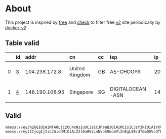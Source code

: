 
# About

This project is inspired by [free](https://github.com/freefq/free) and [check](https://github.com/yeahwu/check) to filter free [v2](https://github.com/v2fly/v2ray-core) site periodically by [docker-v2](https://hub.docker.com/r/v2ray/official)

    

## Table valid
|    | id                 | addr           | cn             | cc   | isp              | ip                                     | chatgpt          |
|---:|:-------------------|:---------------|:---------------|:-----|:-----------------|:---------------------------------------|:-----------------|
|  0 | [3](config/3.json) | 104.238.172.8  | United Kingdom | GB   | AS-CHOOPA        | 2001:19f0:7400:26d3:5400:4ff:feae:c7f5 | Yes (Region: GB) |
|  1 | [4](config/4.json) | 146.190.108.95 | Singapore      | SG   | DIGITALOCEAN-ASN | 146.190.108.95                         | Yes (Region: SG) |

## Valid
```
vmess://eyJhZGQiOiAiMTA0LjIzOC4xNzIuOCIsICJhaWQiOiAiMCIsICJzY3kiOiAiYXV0byIsICJob3N0IjogIm0udHdpdHRlci5uZXQiLCAiaWQiOiAiOGMwNWE5YWEtZmMxMS00N2YyLTliOWQtYjQ1ZTMwNDU0Nzg4IiwgIm5ldCI6ICJ3cyIsICJwYXRoIjogIi8iLCAicG9ydCI6ICI0MjM0MSIsICJwcyI6ICJnaXRodWIuY29tL2ZyZWVmcSAtIFx1N2Y4ZVx1NTZmZENob29wYVx1NTE2Y1x1NTNmOFx1NjU3MFx1NjM2ZVx1NGUyZFx1NWZjMyAzIiwgInRscyI6ICJub25lIiwgInNuaSI6ICIiLCAidHlwZSI6ICJub25lIiwgInYiOiAiMiJ9
vmess://eyJ2IjogIjIiLCAicHMiOiAiZ2l0aHViLmNvbS9mcmVlZnEgLSBcdTdmOGVcdTU2ZmQgIDQiLCAiYWRkIjogIjE0Ni4xOTAuMTA4Ljk1IiwgInBvcnQiOiAzMDk5NywgImlkIjogImQyYTE0NDY5LThlOGUtNDRkYS04MDAxLTc4NjRiZDNmNzEyMSIsICJhaWQiOiAwLCAibmV0IjogIndzIiwgInR5cGUiOiAibm9uZSIsICJob3N0IjogIm0ubGljZG4uY29tIiwgInBhdGgiOiAiLyIsICJ0bHMiOiAibm9uZSJ9
```

